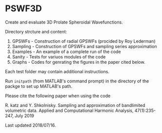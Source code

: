 # PSWF3D

Create and evaluate 3D Prolate Spheroidal Wavefunctions.

Directory strcture and content:

1. GPSWFs - Construction of radial GPSWFs (procided by Roy Lederman)
2. Sampling - Construction of GPSWFs and sampling series approximation
3. Examples - An example of a complete run of the code
4. Sanity - Tests for variuos modules of the code
5. Graphs - Codes for genrating the figures in the paper cited below.

Each test folder may contain additional instructions.

Run `initpath` (from MATLAB's command prompt) in the directory of the packge to set up MATLAB's path.

Please cite the following paper when using the code

R. katz and Y. Shkolnisky. Sampling and approximation of bandlimited volumetric data. Applied and Computational Harmonic Analysis, 47(1):235-247, July 2019

Last updated 2018/07/16.
